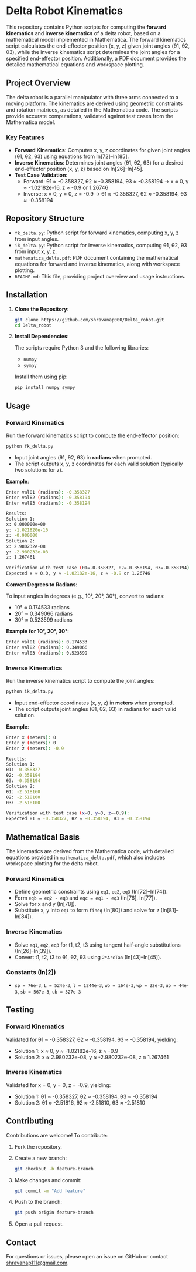 # Delta Robot Kinematics

This repository contains Python scripts for computing the **forward kinematics** and **inverse kinematics** of a delta robot, based on a mathematical model implemented in Mathematica. The forward kinematics script calculates the end-effector position (x, y, z) given joint angles (θ1, θ2, θ3), while the inverse kinematics script determines the joint angles for a specified end-effector position. Additionally, a PDF document provides the detailed mathematical equations and workspace plotting.

## Project Overview

The delta robot is a parallel manipulator with three arms connected to a moving platform. The kinematics are derived using geometric constraints and rotation matrices, as detailed in the Mathematica code. The scripts provide accurate computations, validated against test cases from the Mathematica model.

### Key Features
- **Forward Kinematics**: Computes x, y, z coordinates for given joint angles (θ1, θ2, θ3) using equations from In[72]–In[85].
- **Inverse Kinematics**: Determines joint angles (θ1, θ2, θ3) for a desired end-effector position (x, y, z) based on In[26]–In[45].
- **Test Case Validation**:
  - Forward: θ1 ≈ -0.358327, θ2 ≈ -0.358194, θ3 ≈ -0.358194 → x ≈ 0, y ≈ -1.02182e-16, z ≈ -0.9 or 1.26746
  - Inverse: x = 0, y = 0, z = -0.9 → θ1 ≈ -0.358327, θ2 ≈ -0.358194, θ3 ≈ -0.358194

## Repository Structure

- `fk_delta.py`: Python script for forward kinematics, computing x, y, z from input angles.
- `ik_delta.py`: Python script for inverse kinematics, computing θ1, θ2, θ3 from input x, y, z.
- `mathematica_delta.pdf`: PDF document containing the mathematical equations for forward and inverse kinematics, along with workspace plotting.
- `README.md`: This file, providing project overview and usage instructions.

## Installation

1. **Clone the Repository**:

   ```bash
   git clone https://github.com/shravanap000/Delta_robot.git
   cd Delta_robot
   ```

2. **Install Dependencies**:

   The scripts require Python 3 and the following libraries:
   - `numpy`
   - `sympy`

   Install them using pip:

   ```bash
   pip install numpy sympy
   ```

## Usage

### Forward Kinematics

Run the forward kinematics script to compute the end-effector position:

```bash
python fk_delta.py
```

- Input joint angles (θ1, θ2, θ3) in **radians** when prompted.
- The script outputs x, y, z coordinates for each valid solution (typically two solutions for z).

**Example**:

```bash
Enter valθ1 (radians): -0.358327
Enter valθ2 (radians): -0.358194
Enter valθ3 (radians): -0.358194

Results:
Solution 1:
x: 0.000000e+00
y: -1.021820e-16
z: -0.900000
Solution 2:
x: 2.980232e-08
y: -2.980232e-08
z: 1.267461

Verification with test case (θ1=-0.358327, θ2=-0.358194, θ3=-0.358194):
Expected x ≈ 0.0, y ≈ -1.02182e-16, z ≈ -0.9 or 1.26746
```

**Convert Degrees to Radians**:

To input angles in degrees (e.g., 10°, 20°, 30°), convert to radians:
- 10° ≈ 0.174533 radians
- 20° ≈ 0.349066 radians
- 30° ≈ 0.523599 radians

**Example for 10°, 20°, 30°**:

```bash
Enter valθ1 (radians): 0.174533
Enter valθ2 (radians): 0.349066
Enter valθ3 (radians): 0.523599
```

### Inverse Kinematics

Run the inverse kinematics script to compute the joint angles:

```bash
python ik_delta.py
```

- Input end-effector coordinates (x, y, z) in **meters** when prompted.
- The script outputs joint angles (θ1, θ2, θ3) in radians for each valid solution.

**Example**:

```bash
Enter x (meters): 0
Enter y (meters): 0
Enter z (meters): -0.9

Results:
Solution 1:
θ1: -0.358327
θ2: -0.358194
θ3: -0.358194
Solution 2:
θ1: -2.518160
θ2: -2.518100
θ3: -2.518100

Verification with test case (x=0, y=0, z=-0.9):
Expected θ1 ≈ -0.358327, θ2 ≈ -0.358194, θ3 ≈ -0.358194
```

## Mathematical Basis

The kinematics are derived from the Mathematica code, with detailed equations provided in `mathematica_delta.pdf`, which also includes workspace plotting for the delta robot.

### Forward Kinematics
- Define geometric constraints using `eq1`, `eq2`, `eq3` (In[72]–In[74]).
- Form `eqb = eq2 - eq3` and `eqc = eq1 - eq3` (In[76], In[77]).
- Solve for x and y (In[78]).
- Substitute x, y into `eq1` to form `fineq` (In[80]) and solve for z (In[81]–In[84]).

### Inverse Kinematics
- Solve `eq1`, `eq2`, `eq3` for t1, t2, t3 using tangent half-angle substitutions (In[26]–In[39]).
- Convert t1, t2, t3 to θ1, θ2, θ3 using `2*ArcTan` (In[43]–In[45]).

### Constants (In[2])
- `sp = 76e-3`, `L = 524e-3`, `l = 1244e-3`, `wb = 164e-3`, `wp = 22e-3`, `up = 44e-3`, `sb = 567e-3`, `ub = 327e-3`

## Testing

### Forward Kinematics
Validated for θ1 ≈ -0.358327, θ2 ≈ -0.358194, θ3 ≈ -0.358194, yielding:
- Solution 1: x ≈ 0, y ≈ -1.02182e-16, z ≈ -0.9
- Solution 2: x ≈ 2.980232e-08, y ≈ -2.980232e-08, z ≈ 1.267461

### Inverse Kinematics
Validated for x = 0, y = 0, z = -0.9, yielding:
- Solution 1: θ1 ≈ -0.358327, θ2 ≈ -0.358194, θ3 ≈ -0.358194
- Solution 2: θ1 ≈ -2.51816, θ2 ≈ -2.51810, θ3 ≈ -2.51810

## Contributing

Contributions are welcome! To contribute:

1. Fork the repository.
2. Create a new branch:

   ```bash
   git checkout -b feature-branch
   ```

3. Make changes and commit:

   ```bash
   git commit -m "Add feature"
   ```

4. Push to the branch:

   ```bash
   git push origin feature-branch
   ```

5. Open a pull request.



## Contact

For questions or issues, please open an issue on GitHub or contact [shravanap111@gmail.com](mailto:shravanap111@gmail.com).
